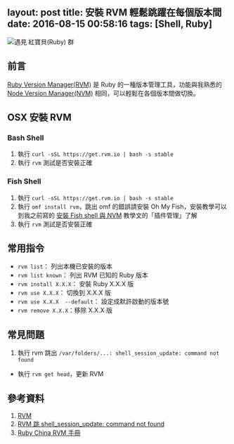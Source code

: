layout: post
title: 安裝 RVM 輕鬆跳躍在每個版本間
date: 2016-08-15 00:58:16
tags: [Shell, Ruby]
---

![遇見 紅寶貝(Ruby) 群](https://blog.ivanwei.co/images/2016/08/15/RVM-LOGO.png)

## 前言

[Ruby Version Manager(RVM)](https://rvm.io/  'Ruby Version Manager(RVM)') 是 Ruby 的一種版本管理工具，功能與我熟悉的 [Node Version Manager(NVM)](https://github.com/creationix/nvm 'Node Version Manager(NVM)')  相同，可以輕鬆在各個版本間做切換。

<!--more-->

## OSX 安裝 RVM

### Bash Shell
1. 執行 `curl -sSL https://get.rvm.io | bash -s stable`
2. 執行 `rvm` 測試是否安裝正確

### Fish Shell
1. 執行 `curl -sSL https://get.rvm.io | bash -s stable`
2. 執行 `omf install rvm`，跳出 omf 的錯誤請安裝 Oh My Fish，安裝教學可以到我之前寫的 [安裝 Fish shell 與 NVM](https://blog.ivanwei.co/2016/06/07/2016-06-07-bash-to-fish/#安裝-Fish-Shell-插件管理 '安裝 Fish shell 與 NVM') 教學文的「插件管理」了解
3. 執行 `rvm` 測試是否安裝正確

## 常用指令
-  `rvm list`： 列出本機已安裝的版本
  -  `rvm list known`： 列出 RVM 已知的 Ruby 版本
-  `rvm install X.X.X`： 安裝 Ruby X.X.X 版
-  `rvm use X.X.X`： 切換到 X.X.X 版
  -  `rvm use X.X.X  --default`： 設定成默許啟動的版本號
-  `rvm remove X.X.X`：移除 X.X.X 版

## 常見問題
1. 執行 rvm 跳出 `/var/folders/...: shell_session_update: command not found`
  - 執行 `rvm get head`，更新 RVM

## 參考資料
1. [RVM](https://rvm.io/ 'RVM')
2. [RVM 跳 shell_session_update: command not found](http://superuser.com/questions/1044130/why-am-i-having-how-can-i-fix-this-error-shell-session-update-command-not-f 'shell_session_update: command not found')
3. [Ruby China RVM 手冊](https://ruby-china.org/wiki/rvm-guide 'Ruby China RVM 手冊')

